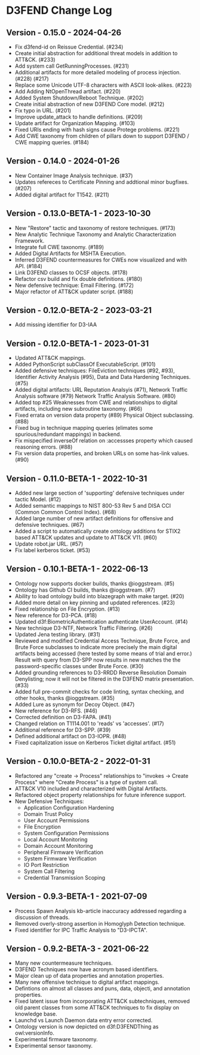 # D3FEND Change Log

## Version - 0.15.0 - 2024-04-26

 - Fix d3fend-id on Reissue Credential. (#234)
 - Create initial abstraction for additional threat models in addition to ATT&CK. (#233)
 - Add system call GetRunningProcesses. (#231)
 - Additional artifacts for more detailed modeling of process injection. (#228) (#217)
 - Replace some Unicode UTF-8 characters with ASCII look-alikes. (#223)
 - Add Adding NtOpenThread artifact. (#220)
 - Added System Shutdown/Reboot Technique. (#202)
 - Create initial abstraction of new D3FEND Core model. (#212)
 - Fix typo in URL. (#201)
 - Improve update_attack to handle definitions. (#209)
 - Update artifact for Organization Mapping. (#103)
 - Fixed URIs ending with hash signs cause Protege problems. (#221)
 - Add CWE taxonomy from children of pillars down to support D3FEND / CWE mapping queries. (#184)


## Version - 0.14.0 - 2024-01-26

 - New Container Image Analysis technique. (#37)
 - Updates refereces to Certificate Pinning and addtional minor bugfixes. (#207)
 - Added digital artifact for T1542. (#211)


## Version - 0.13.0-BETA-1 - 2023-10-30

- New "Restore" tactic and taxonomy of restore techniques. (#173)
- New Analytic Technique Taxonomy and Analytic Characterization Framework.
- Integrate full CWE taxonomy. (#189)
- Added Digital Artifacts for MSHTA Execution.
- Inferred D3FEND countermeasures for CWEs now visualized and with API. (#184)
- Link D3FEND classes to OCSF objects. (#178)
- Refactor csv build and fix double definitions. (#180)
- New defensive technique: Email Filtering. (#172)
- Major refactor of ATT&CK updater script. (#188)


## Version - 0.12.0-BETA-2 - 2023-03-21

- Add missing identifier for D3-IAA

## Version - 0.12.0-BETA-1 - 2023-01-31

- Updated ATT&CK mappings.
- Added PythonScript subClassOf ExecutableScript. (#101)
- Added defensive techniques: FileEviction techniques (#92, #93), Identifier Activity Analysis (#95), Data and Data Hardening Techniques. (#75)
- Added digital artifacts: URL Reputation Analsyis (#71), Network Traffic Analysis software (#79) Network Traffic Analysis Software. (#80)
- Added top #25 Weaknesses from CWE and relationships to digital artifacts, including new subroutine taxonomy. (#66)
- Fixed errata on version data property (#89) Physical Object subclassing. (#88)
- Fixed bug in technique mapping queries (elimates some spurious/redundant mappings) in backend.
- Fix mispecified inverseOf relation on :accessses property which caused reasoning errors. (#88)
- Fix version data properties, and broken URLs on some has-link values. (#90)


## Version - 0.11.0-BETA-1 - 2022-10-31

- Added new large section of 'supporting' defensive techniques under tactic Model. (#12)
- Added semantic mappings to NIST 800-53 Rev 5 and DISA CCI (Common Common Control Index). (#68)
- Added large number of new artifact definitions for offensive and defensive techniques. (#67)
- Added a script to automatically create ontology additions for STIX2 based ATT&CK updates and update to ATT&CK V11. (#60)
- Update robot.jar URL. (#57)
- Fix label kerberos ticket. (#53)

## Version - 0.10.1-BETA-1 - 2022-06-13

- Ontology now supports docker builds, thanks @ioggstream. (#5)
- Ontology has Github CI builds, thanks @ioggstream. (#7)
- Ability to load ontology build into blazegraph with make target. (#20)
- Added more detail on key pinning and updated references. (#23)
- Fixed relationship on File Encryption. (#13)
- New reference for D3-PCA. (#18)
- Updated d3f:BiometricAuthentication authenticate UserAccount. (#14)
- New technique D3-NTF, Network Traffic Filtering. (#26)
- Updated Jena testing library. (#31)
- Reviewed and modified Credential Access Technique, Brute Force, and Brute Force subclasses to indicate more precisely the main digital artifacts being accessed (here tested by some means of trial and error.) Result with query from D3-SPP now results in new matches the the password-specific classes under Brute Force. (#30)
- Added grounding references to D3-RRDD Reverse Resolution Domain Denylisting; now it will not be filtered in the D3FEND matrix presentation. (#33)
- Added full pre-commit checks for code linting, syntax checking, and other hooks, thanks @ioggstream. (#35)
- Added Lure as synonym for Decoy Object. (#47)
- New reference for D3-RFS. (#46)
- Corrected definition on D3-FAPA. (#41)
- Changed relation on T1114.001 to 'reads' vs 'accesses'. (#17)
- Additional reference for D3-SPP. (#39)
- Defined additional artifact on D3-IOPR. (#48)
- Fixed capitalization issue on Kerberos Ticket digital artifact. (#51)

## Version - 0.10.0-BETA-2 - 2022-01-31

- Refactored any "create -> Process" relationships to "invokes -> Create Process" where "Create Process" is a type of system call.
- ATT&CK V10 included and characterized with Digital Artifacts.
- Refactored object property relationships for future inference support.
- New Defensive Techniques:
  - Application Configuration Hardening
  - Domain Trust Policy
  - User Account Permissions
  - File Encryption
  - System Configuration Permissions
  - Local Account Monitoring
  - Domain Account Monitoring
  - Peripheral Firmware Verification
  - System Firmware Verification
  - IO Port Restriction
  - System Call Filtering
  - Credential Transmission Scoping

## Version - 0.9.3-BETA-1 - 2021-07-09

- Process Spawn Analysis kb-article inaccuracy addressed regarding a discussion of threads.
- Removed overly-strong assertion in Homoglyph Detection technique.
- Fixed identifier for IPC Traffic Analysis to "D3-IPCTA".

## Version - 0.9.2-BETA-3 - 2021-06-22

- Many new countermeasure techniques.
- D3FEND Techniques now have acronym based identifiers.
- Major clean up of data properties and annotation properties.
- Many new offensive technique to digital artifact mappings.
- Defintions on almost all classes and puns, data, objecti, and annotation properties.
- Fixed latent issue from incorporating ATT&CK subtechniques, removed old parent classes from some ATT&CK techniques to fix display on knowledge base.
- Launchd vs Launch Daemon data entry error corrected.
- Ontology version is now depicted on d3f:D3FENDThing as owl:versionInfo.
- Experimental firmware taxonomy.
- Experimental sensor taxonomy.
